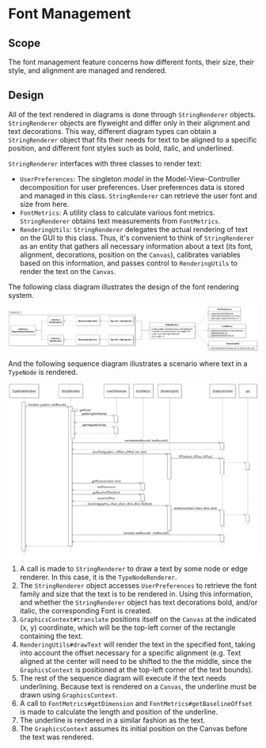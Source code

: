 # Font Management

## Scope

The font management feature concerns how different fonts, their size, their style, and alignment are managed and rendered.

## Design

All of the text rendered in diagrams is done through `StringRenderer` objects.
`StringRenderer` objects are flyweight and differ only in their alignment and text decorations. This way, different diagram types can obtain a `StringRenderer` object that fits their needs for text to be aligned to a specific position, and different font styles such as bold, italic, and underlined.

`StringRenderer` interfaces with three classes to render text:
* `UserPreferences`: The singleton _model_ in the Model-View-Controller decomposition for user preferences. User preferences data is stored and managed in this class. `StringRenderer` can retrieve the user font and size from here.
* `FontMetrics`: A utility class to calculate various font metrics. `StringRenderer` obtains text measurements from `FontMetrics`.
* `RenderingUtils`: `StringRenderer` delegates the actual rendering of text on the GUI to this class. Thus, it's convenient to think of `StringRenderer` as an entity that gathers all necessary information about a text (its font, alignment, decorations, position on the `Canvas`), calibrates variables based on this information, and passes control to `RenderingUtils` to render the text on the `Canvas`.  

The following class diagram illustrates the design of the font rendering system.

![JetUML Class Diagram](FontManagementClass.png)



And the following sequence diagram illustrates a scenario where text in a `TypeNode` is rendered.

![JetUML Class Diagram](FontManagementSequence.png)

1. A call is made to `StringRenderer` to draw a text by some node or edge renderer. In this case, it is the `TypeNodeRenderer`.
2. The `StringRenderer` object accesses `UserPreferences` to retrieve the font family and size that the text is to be rendered in. Using this information, and whether the `StringRenderer` object has text decorations bold, and/or italic, the corresponding Font is created.
3. `GraphicsContext#translate` positions itself on the `Canvas` at the indicated (x, y) coordinate, which will be the top-left corner of the rectangle containing the text.
4. `RenderingUtils#drawText` will render the text in the specified font, taking into account the offset necessary for a specific alignment (e.g. Text aligned at the center will need to be shifted to the the middle, since the `GraphicsContext` is positioned at the top-left corner of the text bounds).
5. The rest of the sequence diagram will execute if the text needs underlining. Because text is rendered on a `Canvas`, the underline must be drawn using `GraphicsContext`.
6. A call to `FontMetrics#getDimension` and `FontMetrics#getBaselineOffset` is made to calculate the length and position of the underline.
7. The underline is rendered in a similar fashion as the text.
8. The `GraphicsContext` assumes its initial position on the Canvas before the text was rendered.